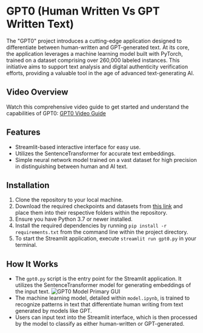 # GPT0 (Human Written Vs GPT Written Text)
The "GPT0" project introduces a cutting-edge application designed to differentiate between human-written and GPT-generated text. At its core, the application leverages a machine learning model built with PyTorch, trained on a dataset comprising over 260,000 labeled instances. This initiative aims to support text analysis and digital authenticity verification efforts, providing a valuable tool in the age of advanced text-generating AI.

## Video Overview
Watch this comprehensive video guide to get started and understand the capabilities of GPT0: [GPT0 Video Guide](https://drive.google.com/drive/folders/1hu5Vhj8ymjP1_H11UdcmOLqaCMBHxcNf?usp=sharing)

## Features
- Streamlit-based interactive interface for easy use.
- Utilizes the SentenceTransformer for accurate text embeddings.
- Simple neural network model trained on a vast dataset for high precision in distinguishing between human and AI text.

## Installation
1. Clone the repository to your local machine.
2. Download the required checkpoints and datasets from [this link](https://drive.google.com/drive/folders/1hu5Vhj8ymjP1_H11UdcmOLqaCMBHxcNf?usp=sharing) and place them into their respective folders within the repository.
3. Ensure you have Python 3.7 or newer installed.
4. Install the required dependencies by running `pip install -r requirements.txt` from the command line within the project directory.
5. To start the Streamlit application, execute `streamlit run gpt0.py` in your terminal.

## How It Works
- The `gpt0.py` script is the entry point for the Streamlit application. It utilizes the SentenceTransformer model for generating embeddings of the input text.
![GPT0 Model Primary GUI](https://github.com/misallam/GPT0-HumanVsGPT/gpt0.png)
- The machine learning model, detailed within `model.ipynb`, is trained to recognize patterns in text that differentiate human writing from text generated by models like GPT.
- Users can input text into the Streamlit interface, which is then processed by the model to classify as either human-written or GPT-generated.
